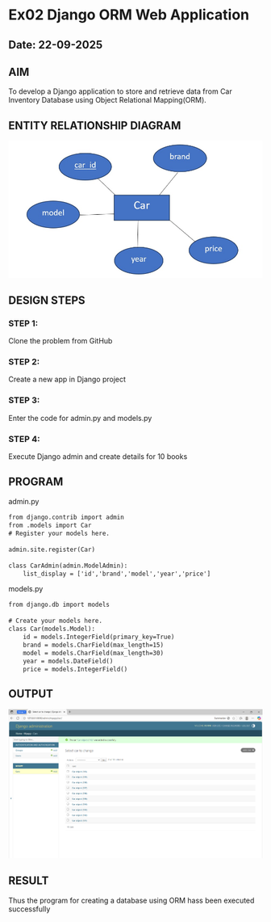 # Ex02 Django ORM Web Application
## Date: 22-09-2025

## AIM
To develop a Django application to store and retrieve data from Car Inventory Database using Object Relational Mapping(ORM).

## ENTITY RELATIONSHIP DIAGRAM

![alt text](<WhatsApp Image 2025-09-13 at 11.16.19 AM.jpeg>)

## DESIGN STEPS

### STEP 1:
Clone the problem from GitHub

### STEP 2:
Create a new app in Django project

### STEP 3:
Enter the code for admin.py and models.py

### STEP 4:
Execute Django admin and create details for 10 books

## PROGRAM
admin.py
```
from django.contrib import admin
from .models import Car
# Register your models here.

admin.site.register(Car)

class CarAdmin(admin.ModelAdmin):
    list_display = ['id','brand','model','year','price']
```
models.py
```
from django.db import models

# Create your models here.
class Car(models.Model):
    id = models.IntegerField(primary_key=True)
    brand = models.CharField(max_length=15)
    model = models.CharField(max_length=30)
    year = models.DateField()
    price = models.IntegerField()
```


## OUTPUT

![alt text](<Screenshot 2025-09-22 193509.png>)

## RESULT
Thus the program for creating a database using ORM hass been executed successfully

